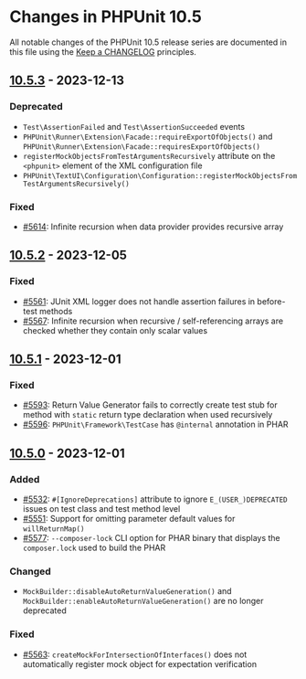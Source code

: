 # Changes in PHPUnit 10.5

All notable changes of the PHPUnit 10.5 release series are documented in this file using the [Keep a CHANGELOG](https://keepachangelog.com/) principles.

## [10.5.3] - 2023-12-13

### Deprecated

- `Test\AssertionFailed` and `Test\AssertionSucceeded` events
- `PHPUnit\Runner\Extension\Facade::requireExportOfObjects()` and `PHPUnit\Runner\Extension\Facade::requiresExportOfObjects()`
- `registerMockObjectsFromTestArgumentsRecursively` attribute on the `<phpunit>` element of the XML configuration file
- `PHPUnit\TextUI\Configuration\Configuration::registerMockObjectsFromTestArgumentsRecursively()`

### Fixed

- [#5614](https://github.com/sebastianbergmann/phpunit/issues/5614): Infinite recursion when data provider provides recursive array

## [10.5.2] - 2023-12-05

### Fixed

- [#5561](https://github.com/sebastianbergmann/phpunit/issues/5561): JUnit XML logger does not handle assertion failures in before-test methods
- [#5567](https://github.com/sebastianbergmann/phpunit/issues/5567): Infinite recursion when recursive / self-referencing arrays are checked whether they contain only scalar values

## [10.5.1] - 2023-12-01

### Fixed

- [#5593](https://github.com/sebastianbergmann/phpunit/issues/5593): Return Value Generator fails to correctly create test stub for method with `static` return type declaration when used recursively
- [#5596](https://github.com/sebastianbergmann/phpunit/issues/5596): `PHPUnit\Framework\TestCase` has `@internal` annotation in PHAR

## [10.5.0] - 2023-12-01

### Added

- [#5532](https://github.com/sebastianbergmann/phpunit/issues/5532): `#[IgnoreDeprecations]` attribute to ignore `E_(USER_)DEPRECATED` issues on test class and test method level
- [#5551](https://github.com/sebastianbergmann/phpunit/issues/5551): Support for omitting parameter default values for `willReturnMap()`
- [#5577](https://github.com/sebastianbergmann/phpunit/issues/5577): `--composer-lock` CLI option for PHAR binary that displays the `composer.lock` used to build the PHAR

### Changed

- `MockBuilder::disableAutoReturnValueGeneration()` and `MockBuilder::enableAutoReturnValueGeneration()` are no longer deprecated

### Fixed

- [#5563](https://github.com/sebastianbergmann/phpunit/issues/5563): `createMockForIntersectionOfInterfaces()` does not automatically register mock object for expectation verification

[10.5.3]: https://github.com/sebastianbergmann/phpunit/compare/10.5.2...10.5.3
[10.5.2]: https://github.com/sebastianbergmann/phpunit/compare/10.5.1...10.5.2
[10.5.1]: https://github.com/sebastianbergmann/phpunit/compare/10.5.0...10.5.1
[10.5.0]: https://github.com/sebastianbergmann/phpunit/compare/10.4.2...10.5.0
